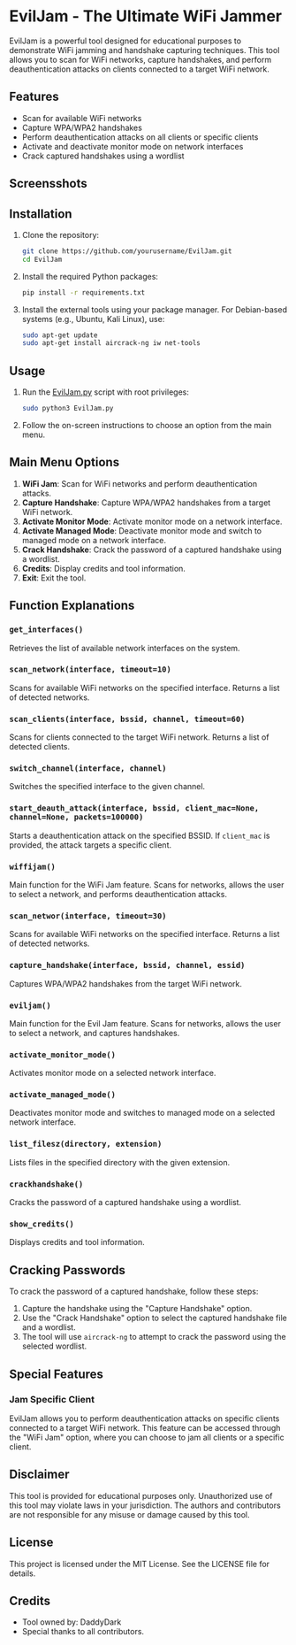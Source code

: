 # EvilJam - The Ultimate WiFi Jammer

EvilJam is a powerful tool designed for educational purposes to demonstrate WiFi jamming and handshake capturing techniques. This tool allows you to scan for WiFi networks, capture handshakes, and perform deauthentication attacks on clients connected to a target WiFi network.

## Features

- Scan for available WiFi networks
- Capture WPA/WPA2 handshakes
- Perform deauthentication attacks on all clients or specific clients
- Activate and deactivate monitor mode on network interfaces
- Crack captured handshakes using a wordlist

## Screensshots

## Installation

1. Clone the repository:

    ```sh
    git clone https://github.com/yourusername/EvilJam.git
    cd EvilJam
    ```

2. Install the required Python packages:

    ```sh
    pip install -r requirements.txt
    ```

3. Install the external tools using your package manager. For Debian-based systems (e.g., Ubuntu, Kali Linux), use:

    ```sh
    sudo apt-get update
    sudo apt-get install aircrack-ng iw net-tools
    ```

## Usage

1. Run the [EvilJam.py](http://_vscodecontentref_/0) script with root privileges:

    ```sh
    sudo python3 EvilJam.py
    ```

2. Follow the on-screen instructions to choose an option from the main menu.

## Main Menu Options

1. **WiFi Jam**: Scan for WiFi networks and perform deauthentication attacks.
2. **Capture Handshake**: Capture WPA/WPA2 handshakes from a target WiFi network.
3. **Activate Monitor Mode**: Activate monitor mode on a network interface.
4. **Activate Managed Mode**: Deactivate monitor mode and switch to managed mode on a network interface.
5. **Crack Handshake**: Crack the password of a captured handshake using a wordlist.
6. **Credits**: Display credits and tool information.
7. **Exit**: Exit the tool.

## Function Explanations

### `get_interfaces()`
Retrieves the list of available network interfaces on the system.

### `scan_network(interface, timeout=10)`
Scans for available WiFi networks on the specified interface. Returns a list of detected networks.

### `scan_clients(interface, bssid, channel, timeout=60)`
Scans for clients connected to the target WiFi network. Returns a list of detected clients.

### `switch_channel(interface, channel)`
Switches the specified interface to the given channel.

### `start_deauth_attack(interface, bssid, client_mac=None, channel=None, packets=100000)`
Starts a deauthentication attack on the specified BSSID. If `client_mac` is provided, the attack targets a specific client.

### `wiffijam()`
Main function for the WiFi Jam feature. Scans for networks, allows the user to select a network, and performs deauthentication attacks.

### `scan_networ(interface, timeout=30)`
Scans for available WiFi networks on the specified interface. Returns a list of detected networks.

### `capture_handshake(interface, bssid, channel, essid)`
Captures WPA/WPA2 handshakes from the target WiFi network.

### `eviljam()`
Main function for the Evil Jam feature. Scans for networks, allows the user to select a network, and captures handshakes.

### `activate_monitor_mode()`
Activates monitor mode on a selected network interface.

### `activate_managed_mode()`
Deactivates monitor mode and switches to managed mode on a selected network interface.

### `list_filesz(directory, extension)`
Lists files in the specified directory with the given extension.

### `crackhandshake()`
Cracks the password of a captured handshake using a wordlist.

### `show_credits()`
Displays credits and tool information.

## Cracking Passwords

To crack the password of a captured handshake, follow these steps:

1. Capture the handshake using the "Capture Handshake" option.
2. Use the "Crack Handshake" option to select the captured handshake file and a wordlist.
3. The tool will use `aircrack-ng` to attempt to crack the password using the selected wordlist.

## Special Features

### Jam Specific Client

EvilJam allows you to perform deauthentication attacks on specific clients connected to a target WiFi network. This feature can be accessed through the "WiFi Jam" option, where you can choose to jam all clients or a specific client.

## Disclaimer

This tool is provided for educational purposes only. Unauthorized use of this tool may violate laws in your jurisdiction. The authors and contributors are not responsible for any misuse or damage caused by this tool.

## License

This project is licensed under the MIT License. See the LICENSE file for details.

## Credits

- Tool owned by: DaddyDark
- Special thanks to all contributors.
